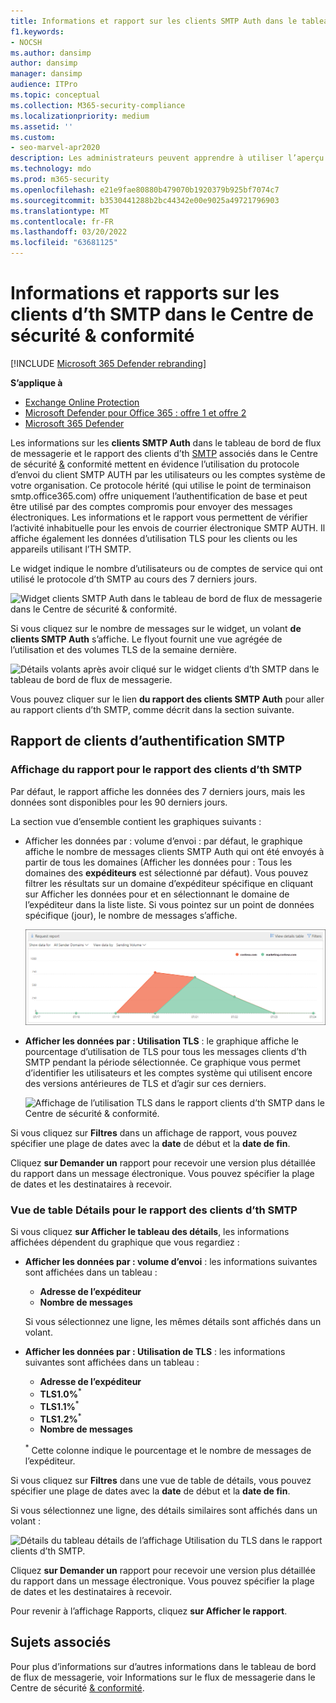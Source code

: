 ```yaml
---
title: Informations et rapport sur les clients SMTP Auth dans le tableau de bord de flux de messagerie
f1.keywords:
- NOCSH
ms.author: dansimp
author: dansimp
manager: dansimp
audience: ITPro
ms.topic: conceptual
ms.collection: M365-security-compliance
ms.localizationpriority: medium
ms.assetid: ''
ms.custom:
- seo-marvel-apr2020
description: Les administrateurs peuvent apprendre à utiliser l’aperçu d’authentification SMTP et le rapport dans le tableau de bord de flux de messagerie du Centre de sécurité & conformité pour surveiller les expéditeurs de messages électroniques de leur organisation qui utilisent SMTP authentifié (SMTP AUTH) pour envoyer des messages électroniques.
ms.technology: mdo
ms.prod: m365-security
ms.openlocfilehash: e21e9fae80880b479070b1920379b925bf7074c7
ms.sourcegitcommit: b3530441288b2bc44342e00e9025a49721796903
ms.translationtype: MT
ms.contentlocale: fr-FR
ms.lasthandoff: 03/20/2022
ms.locfileid: "63681125"
---
```

# <a name="smtp-auth-clients-insight-and-report-in-the-security--compliance-center"></a>Informations et rapports sur les clients d’th SMTP dans le Centre de sécurité & conformité

[!INCLUDE [Microsoft 365 Defender rebranding](../includes/microsoft-defender-for-office.md)]

**S’applique à**
- [Exchange Online Protection](exchange-online-protection-overview.md)
- [Microsoft Defender pour Office 365 : offre 1 et offre 2](defender-for-office-365.md)
- [Microsoft 365 Defender](../defender/microsoft-365-defender.md)

Les informations sur les **clients SMTP Auth** dans le tableau de bord de flux de messagerie et le rapport des clients d’th [SMTP](#smtp-auth-clients-report) associés dans le Centre de sécurité [&](https://protection.office.com) conformité mettent en évidence l’utilisation du protocole d’envoi du client SMTP AUTH par les utilisateurs ou les comptes système de votre organisation.[](mail-flow-insights-v2.md) Ce protocole hérité (qui utilise le point de terminaison smtp.office365.com) offre uniquement l’authentification de base et peut être utilisé par des comptes compromis pour envoyer des messages électroniques. Les informations et le rapport vous permettent de vérifier l’activité inhabituelle pour les envois de courrier électronique SMTP AUTH. Il affiche également les données d’utilisation TLS pour les clients ou les appareils utilisant l’TH SMTP.

Le widget indique le nombre d’utilisateurs ou de comptes de service qui ont utilisé le protocole d’th SMTP au cours des 7 derniers jours.

![Widget clients SMTP Auth dans le tableau de bord de flux de messagerie dans le Centre de sécurité & conformité.](../../media/mfi-smtp-auth-clients-report-widget.png)

Si vous cliquez sur le nombre de messages sur le widget, un volant **de clients SMTP Auth** s’affiche. Le flyout fournit une vue agrégée de l’utilisation et des volumes TLS de la semaine dernière.

![Détails volants après avoir cliqué sur le widget clients d’th SMTP dans le tableau de bord de flux de messagerie.](../../media/mfi-smtp-auth-clients-report-details.png)

Vous pouvez cliquer sur le lien **du rapport des clients SMTP Auth** pour aller au rapport clients d’th SMTP, comme décrit dans la section suivante.

## <a name="smtp-auth-clients-report"></a>Rapport de clients d’authentification SMTP

### <a name="report-view-for-the-smtp-auth-clients-report"></a>Affichage du rapport pour le rapport des clients d’th SMTP

Par défaut, le rapport affiche les données des 7 derniers jours, mais les données sont disponibles pour les 90 derniers jours.

La section vue d’ensemble contient les graphiques suivants :

- Afficher les données par : volume d’envoi : par défaut, le graphique affiche le nombre de messages clients SMTP Auth qui ont été envoyés à partir de tous les domaines (Afficher les données pour : Tous les domaines des **expéditeurs** est sélectionné par défaut). Vous pouvez filtrer les résultats sur un domaine d’expéditeur spécifique en  cliquant sur Afficher les données pour et en sélectionnant le domaine de l’expéditeur dans la liste liste. Si vous pointez sur un point de données spécifique (jour), le nombre de messages s’affiche.

  ![Affichage du volume d’envoi dans le rapport des clients d’th SMTP dans le Centre de sécurité & conformité.](../../media/mfi-smtp-auth-clients-report-sending-volume-view.png)

- **Afficher les données par : Utilisation TLS** : le graphique affiche le pourcentage d’utilisation de TLS pour tous les messages clients d’th SMTP pendant la période sélectionnée. Ce graphique vous permet d’identifier les utilisateurs et les comptes système qui utilisent encore des versions antérieures de TLS et d’agir sur ces derniers.

  ![Affichage de l’utilisation TLS dans le rapport clients d’th SMTP dans le Centre de sécurité & conformité.](../../media/mfi-smtp-auth-clients-report-tls-usage-view.png)

Si vous cliquez sur **Filtres** dans un affichage de rapport, vous pouvez spécifier une plage de dates avec la **date** de début et la **date de fin**.

Cliquez **sur Demander un** rapport pour recevoir une version plus détaillée du rapport dans un message électronique. Vous pouvez spécifier la plage de dates et les destinataires à recevoir.

### <a name="details-table-view-for-the-smtp-auth-clients-report"></a>Vue de table Détails pour le rapport des clients d’th SMTP

Si vous cliquez **sur Afficher le tableau des détails**, les informations affichées dépendent du graphique que vous regardiez :

- **Afficher les données par : volume d’envoi** : les informations suivantes sont affichées dans un tableau :

  - **Adresse de l’expéditeur**
  - **Nombre de messages**

  Si vous sélectionnez une ligne, les mêmes détails sont affichés dans un volant.

- **Afficher les données par : Utilisation de TLS** : les informations suivantes sont affichées dans un tableau :

  - **Adresse de l’expéditeur**
  - **TLS1.0%**<sup>\*</sup>
  - **TLS1.1%**<sup>\*</sup>
  - **TLS1.2%**<sup>\*</sup>
  - **Nombre de messages**

  <sup>\*</sup> Cette colonne indique le pourcentage et le nombre de messages de l’expéditeur.

Si vous cliquez sur **Filtres** dans une vue de table de détails, vous pouvez spécifier une plage de dates avec la **date** de début et la **date de fin**.

Si vous sélectionnez une ligne, des détails similaires sont affichés dans un volant :

![Détails du tableau détails de l’affichage Utilisation du TLS dans le rapport clients d’th SMTP.](../../media/mfi-smtp-auth-clients-report-tls-usage-view-view-details-table-details.png)

Cliquez **sur Demander un** rapport pour recevoir une version plus détaillée du rapport dans un message électronique. Vous pouvez spécifier la plage de dates et les destinataires à recevoir.

Pour revenir à l’affichage Rapports, cliquez **sur Afficher le rapport**.

## <a name="related-topics"></a>Sujets associés

Pour plus d’informations sur d’autres informations dans le tableau de bord de flux de messagerie, voir Informations sur le flux de messagerie dans le Centre de sécurité [& conformité](mail-flow-insights-v2.md).
